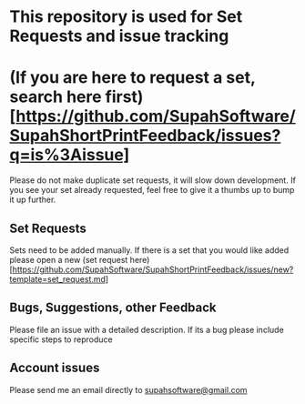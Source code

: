 # This repository is used for Set Requests and issue tracking
# (If you are here to request a set, search here first)[https://github.com/SupahSoftware/SupahShortPrintFeedback/issues?q=is%3Aissue]
Please do not make duplicate set requests, it will slow down development. If you see your set already requested, feel free to give it a thumbs up to bump it up further.

## Set Requests

Sets need to be added manually. If there is a set that you would like added please open a new (set request here)[https://github.com/SupahSoftware/SupahShortPrintFeedback/issues/new?template=set_request.md]

## Bugs, Suggestions, other Feedback

Please file an issue with a detailed description. If its a bug please include specific steps to reproduce

## Account issues

Please send me an email directly to supahsoftware@gmail.com
